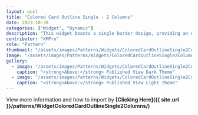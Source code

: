 ```yaml
---
layout: post
title: "Colored Card Outline Single - 2 Columns"
date: 2023-10-30
categories: ["Widget", "Dynamic"]
description: "This widget boasts a single border design, providing an efficient two-column layout for your value-pair content."
contributor: "XMPro"
role: "Pattern"
thumbnail: "/assets/images/Patterns/Widgets/ColoredCardOutlineSingle2Columns/DarkTheme/ColoredCardOutlineSingle2ColumnsPublishedMode.png"
image: "/assets/images/Patterns/Widgets/ColoredCardOutlineSingle2Columns/DarkTheme/ColoredCardOutlineSingle2ColumnsPublishedMode.png"
gallery:
  - image: "/assets/images/Patterns/Widgets/ColoredCardOutlineSingle2Columns/DarkTheme/ColoredCardOutlineSingle2ColumnsPublishedMode.png"
    caption: "<strong>Above:</strong> Published View Dark Theme"
  - image: "/assets/images/Patterns/Widgets/ColoredCardOutlineSingle2Columns/LightTheme/ColoredCardOutlineSingle2ColumnsPublishedMode.png"
    caption: "<strong>Above:</strong> Published View Light Theme"
---
```


View more information and how to import by <strong>[Clicking Here]({{ site.url }}/patterns/WidgetColoredCardOutlineSingle2Columns/)</strong>